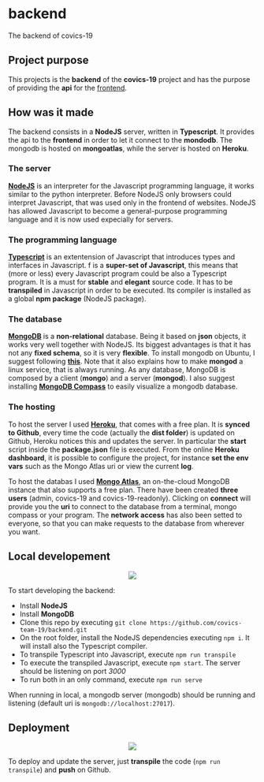# backend
The backend of covics-19

## Project purpose

This projects is the **backend** of the **covics-19** project and has the purpose of providing the **api** for the [frontend](https://covics-19.herokuapp.com).

## How was it made

The backend consists in a **NodeJS** server, written in **Typescript**. It provides the api to the **frontend** in order to let it connect to the **mondodb**. The mongodb is hosted on **mongoatlas**, while the server is hosted on **Heroku**.

### The server

**[NodeJS](https://nodejs.org)** is an interpreter for the Javascript programming language, it works similar to the python interpreter. Before NodeJS only browsers could interpret Javascript, that was used only in the frontend of websites. NodeJS has allowed Javascript to become a general-purpose programming language and it is now used expecially for servers. 

### The programming language

**[Typescript](https://www.typescriptlang.org/)** is an extentension of Javascript that introduces types and interfaces in Javascript. f is a **super-set of Javascript**, this means that (more or less) every Javascript program could be also a Typescript program. It is a must for **stable** and **elegant** source code. It has to be **transpiled** in Javascript in order to be executed. Its compiler is installed as a global **npm package** (NodeJS package).

### The database

**[MongoDB](https://www.mongodb.com/)** is a **non-relational** database. Being it based on **json** objects, it works very well together with NodeJS. Its biggest advantages is that it has not any **fixed schema**, so it is very **flexible**. To install mongodb on Ubuntu, I suggest following **[this](https://docs.mongodb.com/manual/tutorial/install-mongodb-on-ubuntu)**. Note that it also explains how to make **mongod** a linux service, that is always running. As any database, MongoDB is composed by a client (**mongo**) and a server (**mongod**). I also suggest installing **[MongoDB Compass](https://www.mongodb.com/products/compass)** to easily visualize a mongodb database.

### The hosting

To host the server I used **[Heroku](https://dashboard.heroku.com/login)**, that comes with a free plan. It is **synced to Github**, every time the code (actually the **dist folder**) is updated on Github, Heroku notices this and updates the server. In particular the **start** script inside the **package.json** file is executed. From the online **Heroku dashboard**, it is possible to configure the project, for instance **set the env vars** such as the Mongo Atlas uri or view the current **log**.

To host the databas I used **[Mongo Atlas](https://account.mongodb.com/account/login)**, an on-the-cloud MongoDB instance that also supports a free plan. There have been created **three users** (admin, covics-19 and covics-19-readonly). Clicking on **connect** will provide you the **uri** to connect to the database from a terminal, mongo compass or your program. The **network access** has also been setted to everyone, so that you can make requests to the database from wherever you want.

## Local developement

<p align="center">
  <img src="https://github.com/covics-team-19/backend/raw/master/docs/images/covics_backend_local.png" />
</p>

To start developing the backend:

* Install **NodeJS**
* Install **MongoDB**
* Clone this repo by executing `git clone https://github.com/covics-team-19/backend.git`
* On the root folder, install the NodeJS dependencies executing `npm i`. It will install also the Typescript compiler.
* To transpile Typescript into Javascript, execute `npm run transpile`
* To execute the transpiled Javascript, execute `npm start`. The server should be listening on port *3000*
* To run both in an only command, execute `npm run serve`

When running in local, a mongodb server (mongodb) should be running and listening (default uri is `mongodb://localhost:27017`).

## Deployment

<p align="center">
  <img src="https://github.com/covics-team-19/backend/raw/master/docs/images/covics_backend_production.png" />
</p>

To deploy and update the server, just **transpile** the code (`npm run transpile`) and **push** on Github.
